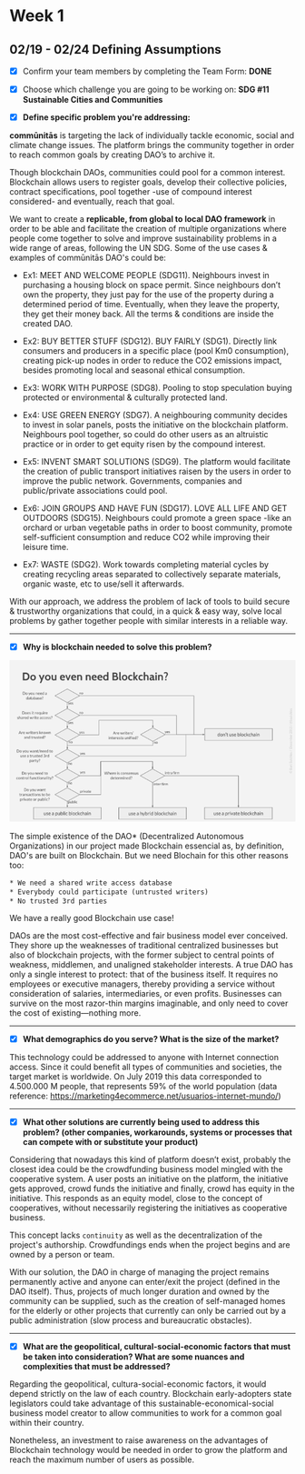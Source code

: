# Week 1

## 02/19 - 02/24 Defining Assumptions

- [x] Confirm your team members by completing the Team Form: **DONE**
- [x] Choose which challenge you are going to be working on: **SDG #11 Sustainable Cities and Communities**

 - [x] **Define specific problem you're addressing:**

**commūnitās** is targeting the lack of individually tackle economic, social and climate change issues. The platform brings the community together in order to reach common goals by creating DAO’s to archive it.  

Though blockchain DAOs, communities could pool for a common interest. Blockchain allows users to register goals, develop their collective policies, contract specifications, pool together -use of compound interest considered- and eventually, reach that goal.  

We want to create a **replicable, from global to local DAO framework** in order to be able and facilitate the creation of multiple organizations where people come together to solve and improve sustainability problems in a wide range of areas, following the UN SDG. Some of the use cases & examples of commūnitās DAO's could be: 

* Ex1: MEET AND WELCOME PEOPLE (SDG11). Neighbours invest in purchasing a housing block on space permit. Since neighbours don’t own the property, they just pay for the use of the property during a determined period of time. Eventually, when they leave the property, they get their money back. All the terms & conditions are inside the created DAO.

* Ex2: BUY BETTER STUFF (SDG12). BUY FAIRLY (SDG1). Directly link consumers and producers in a specific place (pool Km0 consumption), creating pick-up nodes in order to reduce the CO2 emissions impact, besides promoting local and seasonal ethical consumption. 

* Ex3: WORK WITH PURPOSE (SDG8). Pooling to stop speculation buying protected or environmental & culturally protected land. 

* Ex4: USE GREEN ENERGY (SDG7).  A neighbouring community decides to invest in solar panels, posts the initiative on the blockchain platform. Neighbours pool together, so could do other users as an altruistic practice or in order to get equity risen by the compound interest.

* Ex5: INVENT SMART SOLUTIONS (SDG9). The platform would facilitate the creation of public transport initiatives raisen by the users in order to improve the public network. Governments, companies and public/private associations could pool. 

* Ex6: JOIN GROUPS AND HAVE FUN (SDG17). LOVE ALL LIFE AND GET OUTDOORS (SDG15). Neighbours could promote a green space -like an orchard or urban vegetable paths in order to boost community, promote self-sufficient consumption and reduce CO2 while improving their leisure time. 

* Ex7: WASTE (SDG2). Work towards completing material cycles by creating recycling areas separated to collectively separate materials, organic waste, etc to use/sell it afterwards.  

With our approach, we address the problem of lack of tools to build secure & trustworthy organizations that could, in a quick & easy way, solve local problems by gather together people with similar interests in a reliable way.

---

 - [x] **Why is blockchain needed to solve this problem?**

<p align="center">
  <img src="../img/use_blockchain.png" alt="Why Blockchain">
</p>

The simple existence of the DAO* (Decentralized Autonomous Organizations) in our project made Blockchain essencial as, by definition, DAO's are built on Blockchain. But we need Blochain for this other reasons too:

	* We need a shared write access database
	* Everybody could participate (untrusted writers)
	* No trusted 3rd parties

We have a really good Blockchain use case!

DAOs are the most cost-effective and fair business model ever conceived. They shore up the weaknesses of traditional centralized businesses but also of blockchain projects, with the former subject to central points of weakness, middlemen, and unaligned stakeholder interests. A true DAO has only a single interest to protect: that of the business itself. It requires no employees or executive managers, thereby providing a service without consideration of salaries, intermediaries, or even profits. Businesses can survive on the most razor-thin margins imaginable, and only need to cover the cost of existing—nothing more.

---

 - [x] **What demographics do you serve? What is the size of the market?**

This technology could be addressed to anyone with Internet connection access. Since it could benefit all types of communities and societies, the target market is worldwide. 
On July 2019 this data corresponded to 4.500.000 M people, that represents 59% of the world population (data reference: https://marketing4ecommerce.net/usuarios-internet-mundo/) 

---

 - [x] **What other solutions are currently being used to address this problem? (other companies, workarounds, 
systems or processes that can compete with or substitute your product)**

Considering that nowadays this kind of platform doesn’t exist, probably the closest idea could be the crowdfunding business model mingled with the cooperative system. 
A user posts an initiative on the platform, the initiative gets approved, crowd funds the initiative and finally, crowd has equity in the initiative. This responds as an equity model, close to the concept of cooperatives, without necessarily registering the initiatives as cooperative business.  

This concept lacks `continuity` as well as the decentralization of the project's authorship. Crowdfundings ends when the project begins and are owned by a person or team.

With our solution, the DAO in charge of managing the project remains permanently active and anyone can enter/exit the project (defined in the DAO itself). Thus, projects of much longer duration and owned by the community can be supplied, such as the creation of self-managed homes for the elderly or other projects that currently can only be carried out by a public administration (slow process and bureaucratic obstacles).

---

 - [x] **What are the geopolitical, cultural-social-economic factors that must be taken into consideration? What are some nuances and complexities that must be addressed?**

Regarding the geopolitical, cultura-social-economic factors, it would depend strictly on the law of each country. Blockchain early-adopters state legislators could take advantage of this sustainable-economical-social business model creator to allow communities to work for a common goal within their country. 

Nonetheless, an investment to raise awareness on the advantages of Blockchain technology would be needed in order to grow the platform and reach the maximum number of users as possible. 

